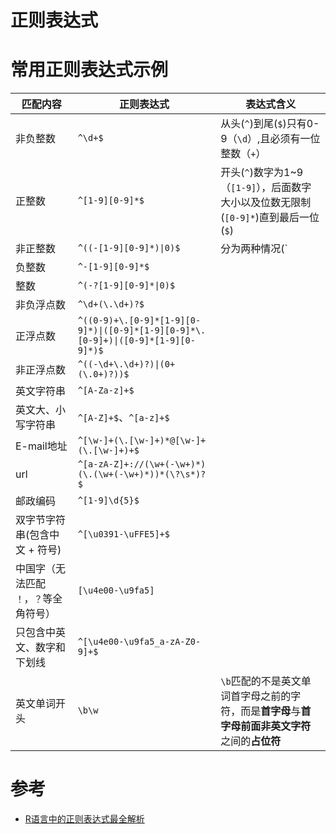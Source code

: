 # 正则表达式

# 常用正则表达式示例

|匹配内容|正则表达式|表达式含义|
|--|--|--|
|非负整数|`^\d+$`|从头(`^`)到尾(`$`)只有0-9（`\d`）,且必须有一位整数（`+`）|
|正整数|`^[1-9][0-9]*$`|开头(`^`)数字为1~9（`[1-9]`），后面数字大小以及位数无限制(`[0-9]*`)直到最后一位(`$`)|
|非正整数|`^((-[1-9][0-9]*)\|0)$`|分为两种情况(`|`): 第一种负号开头（`-`），首位1-9(`[1-9]`),后面数字大小以及位数无限制(`[0-9]*`)；第二种单独一个0|
|负整数|`^-[1-9][0-9]*$`|
|整数|`^(-?[1-9][0-9]*\|0)$`|
|非负浮点数|`^\d+(\.\d+)?$`|
|正浮点数|`^((0-9)+\.[0-9]*[1-9][0-9]*)\|([0-9]*[1-9][0-9]*\.[0-9]+)\|([0-9]*[1-9][0-9]*)$`|
|非正浮点数|`^((-\d+\.\d+)?)\|(0+(\.0+)?))$`|
|英文字符串|`^[A-Za-z]+$`|
|英文大、小写字符串|`^[A-Z]+$`、`^[a-z]+$`|
|E-mail地址|`^[\w-]+(\.[\w-]+)*@[\w-]+(\.[\w-]+)+$`|
|url|`^[a-zA-Z]+://(\w+(-\w+)*)(\.(\w+(-\w+)*))*(\?\s*)?$`|
|邮政编码|`^[1-9]\d{5}$`|
|双字节字符串(包含中文 + 符号)|`^[\u0391-\uFFE5]+$`|
|中国字（无法匹配 `！`，`？`等全角符号）|`[\u4e00-\u9fa5]`|
|只包含中英文、数字和下划线|`^[\u4e00-\u9fa5_a-zA-Z0-9]+$`|
|英文单词开头|`\b\w`|`\b`匹配的不是英文单词首字母之前的字符，而是**首字母**与**首字母前面非英文字符**之间的**占位符**|

# 参考
* [R语言中的正则表达式最全解析](https://blog.csdn.net/qq_38984677/article/details/83960593)


